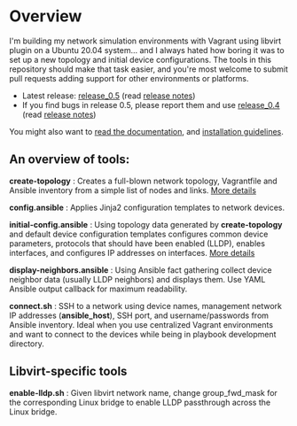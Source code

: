 # Overview

I'm building my network simulation environments with Vagrant using libvirt plugin on a Ubuntu 20.04 system... and I always hated how boring it was to set up a new topology and initial device configurations. The tools in this repository should make that task easier, and you're most welcome to submit pull requests adding support for other environments or platforms.

* Latest release: [release_0.5](/ipspace/netsim-tools/releases/tag/release_0.5) (read [release notes](https://netsim-tools.readthedocs.io/en/latest/release/0.5.html))
* If you find bugs in release 0.5, please report them and use [release_0.4](/ipspace/netsim-tools/releases/tag/release_0.4) (read [release notes](https://netsim-tools.readthedocs.io/en/latest/release/0.4.html))

You might also want to [read the documentation](https://netsim-tools.readthedocs.io/en/latest/), and [installation guidelines](https://netsim-tools.readthedocs.io/en/latest/install.html).

## An overview of tools:

**create-topology**
: Creates a full-blown network topology, Vagrantfile and Ansible inventory from a simple list of nodes and links. [More details](https://netsim-tools.readthedocs.io/en/latest/create-topology.html)

**config.ansible**
: Applies Jinja2 configuration templates to network devices. 

**initial-config.ansible**
: Using topology data generated by **create-topology** and default device configuration templates configures common device parameters, protocols that should have been enabled (LLDP), enables interfaces, and configures IP addresses on interfaces. [More details](https://netsim-tools.readthedocs.io/en/latest/configs.html)

**display-neighbors.ansible**
: Using Ansible fact gathering collect device neighbor data (usually LLDP neighbors) and displays them. Use YAML Ansible output callback for maximum readability.

**connect.sh**
: SSH to a network using device names, management network IP addresses (**ansible_host**), SSH port, and username/passwords from Ansible inventory. Ideal when you use centralized Vagrant environments and want to connect to the devices while being in playbook development directory.

## Libvirt-specific tools

**enable-lldp.sh**
: Given libvirt network name, change group_fwd_mask for the corresponding Linux bridge to enable LLDP passthrough across the Linux bridge.
